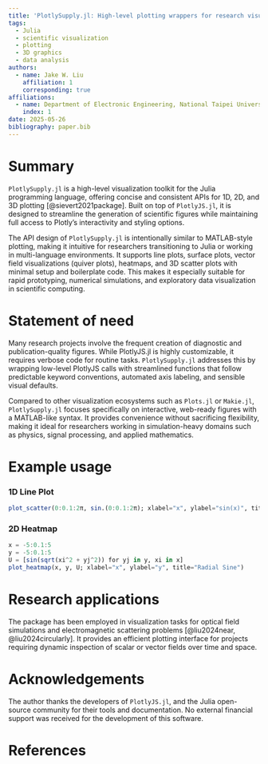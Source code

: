 ```yaml
---
title: 'PlotlySupply.jl: High-level plotting wrappers for research visualization in Julia with a user friendly API'
tags:
  - Julia
  - scientific visualization
  - plotting
  - 3D graphics
  - data analysis
authors:
  - name: Jake W. Liu
    affiliation: 1
    corresponding: true
affiliations:
  - name: Department of Electronic Engineering, National Taipei University of Technology, Taiwan
    index: 1
date: 2025-05-26
bibliography: paper.bib
---
```


# Summary

`PlotlySupply.jl` is a high-level visualization toolkit for the Julia programming language, offering concise and consistent APIs for 1D, 2D, and 3D plotting [@sievert2021package]. Built on top of `PlotlyJS.jl`, it is designed to streamline the generation of scientific figures while maintaining full access to Plotly’s interactivity and styling options.

The API design of `PlotlySupply.jl` is intentionally similar to MATLAB-style plotting, making it intuitive for researchers transitioning to Julia or working in multi-language environments. It supports line plots, surface plots, vector field visualizations (quiver plots), heatmaps, and 3D scatter plots with minimal setup and boilerplate code. This makes it especially suitable for rapid prototyping, numerical simulations, and exploratory data visualization in scientific computing.

# Statement of need

Many research projects involve the frequent creation of diagnostic and publication-quality figures. While PlotlyJS.jl is highly customizable, it requires verbose code for routine tasks. `PlotlySupply.jl` addresses this by wrapping low-level PlotlyJS calls with streamlined functions that follow predictable keyword conventions, automated axis labeling, and sensible visual defaults.

Compared to other visualization ecosystems such as `Plots.jl` or `Makie.jl`, `PlotlySupply.jl` focuses specifically on interactive, web-ready figures with a MATLAB-like syntax. It provides convenience without sacrificing flexibility, making it ideal for researchers working in simulation-heavy domains such as physics, signal processing, and applied mathematics.

# Example usage

### 1D Line Plot

```julia
plot_scatter(0:0.1:2π, sin.(0:0.1:2π); xlabel="x", ylabel="sin(x)", title="Sine Wave")
```

### 2D Heatmap

```julia
x = -5:0.1:5
y = -5:0.1:5
U = [sin(sqrt(xi^2 + yj^2)) for yj in y, xi in x]
plot_heatmap(x, y, U; xlabel="x", ylabel="y", title="Radial Sine")
```

# Research applications

The package has been employed in visualization tasks for optical field simulations and electromagnetic scattering problems [@liu2024near, @liu2024circularly]. It provides an efficient plotting interface for projects requiring dynamic inspection of scalar or vector fields over time and space.

# Acknowledgements

The author thanks the developers of `PlotlyJS.jl`, and the Julia open-source community for their tools and documentation. No external financial support was received for the development of this software.

# References

